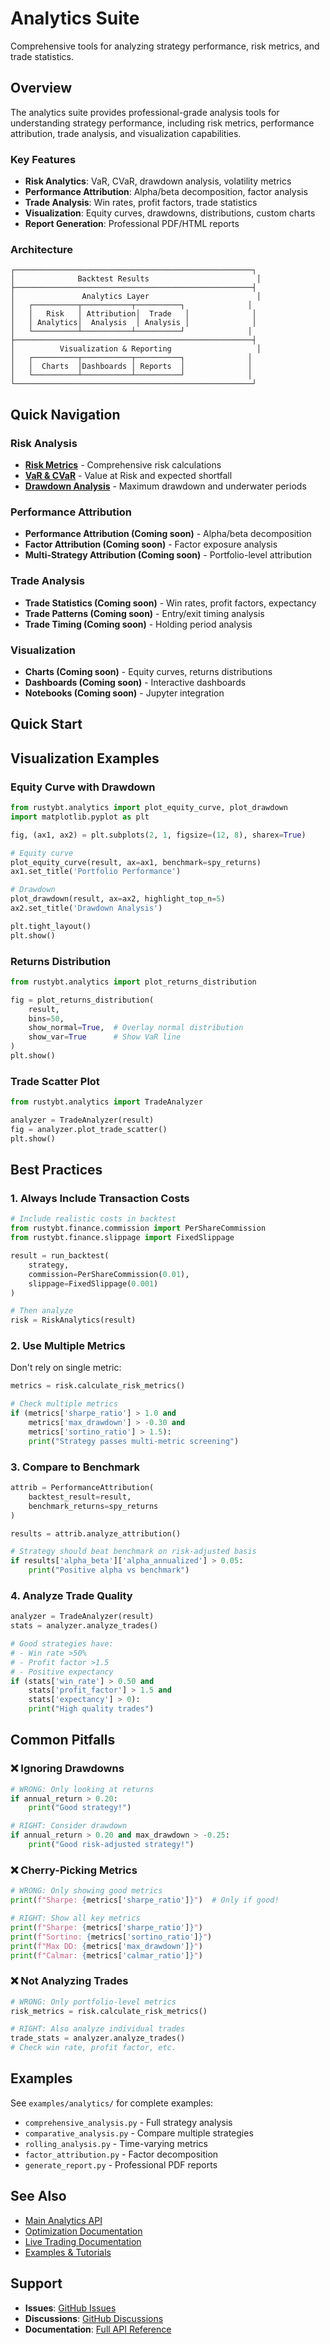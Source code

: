 # Analytics Suite

Comprehensive tools for analyzing strategy performance, risk metrics, and trade statistics.

## Overview

The analytics suite provides professional-grade analysis tools for understanding strategy performance, including risk metrics, performance attribution, trade analysis, and visualization capabilities.

### Key Features

- **Risk Analytics**: VaR, CVaR, drawdown analysis, volatility metrics
- **Performance Attribution**: Alpha/beta decomposition, factor analysis
- **Trade Analysis**: Win rates, profit factors, trade statistics
- **Visualization**: Equity curves, drawdowns, distributions, custom charts
- **Report Generation**: Professional PDF/HTML reports

### Architecture

```
┌─────────────────────────────────────────────────────┐
│              Backtest Results                        │
├─────────────────────────────────────────────────────┤
│               Analytics Layer                        │
│   ┌──────────┬───────────┬──────────┐              │
│   │   Risk   │ Attribution│  Trade   │              │
│   │ Analytics│  Analysis  │ Analysis │              │
│   └──────────┴───────────┴──────────┘              │
├─────────────────────────────────────────────────────┤
│          Visualization & Reporting                   │
│   ┌──────────┬───────────┬──────────┐              │
│   │  Charts  │Dashboards │ Reports  │              │
│   └──────────┴───────────┴──────────┘              │
└─────────────────────────────────────────────────────┘
```

## Quick Navigation

### Risk Analysis
- **[Risk Metrics](risk/metrics.md)** - Comprehensive risk calculations
- **[VaR & CVaR](risk/var-cvar.md)** - Value at Risk and expected shortfall
- **[Drawdown Analysis](risk/drawdown.md)** - Maximum drawdown and underwater periods

### Performance Attribution
- **Performance Attribution (Coming soon)** - Alpha/beta decomposition
- **Factor Attribution (Coming soon)** - Factor exposure analysis
- **Multi-Strategy Attribution (Coming soon)** - Portfolio-level attribution

### Trade Analysis
- **Trade Statistics (Coming soon)** - Win rates, profit factors, expectancy
- **Trade Patterns (Coming soon)** - Entry/exit timing analysis
- **Trade Timing (Coming soon)** - Holding period analysis

### Visualization
- **Charts (Coming soon)** - Equity curves, returns distributions
- **Dashboards (Coming soon)** - Interactive dashboards
- **Notebooks (Coming soon)** - Jupyter integration

## Quick Start

## Visualization Examples

### Equity Curve with Drawdown

```python
from rustybt.analytics import plot_equity_curve, plot_drawdown
import matplotlib.pyplot as plt

fig, (ax1, ax2) = plt.subplots(2, 1, figsize=(12, 8), sharex=True)

# Equity curve
plot_equity_curve(result, ax=ax1, benchmark=spy_returns)
ax1.set_title('Portfolio Performance')

# Drawdown
plot_drawdown(result, ax=ax2, highlight_top_n=5)
ax2.set_title('Drawdown Analysis')

plt.tight_layout()
plt.show()
```

### Returns Distribution

```python
from rustybt.analytics import plot_returns_distribution

fig = plot_returns_distribution(
    result,
    bins=50,
    show_normal=True,  # Overlay normal distribution
    show_var=True      # Show VaR line
)
plt.show()
```

### Trade Scatter Plot

```python
from rustybt.analytics import TradeAnalyzer

analyzer = TradeAnalyzer(result)
fig = analyzer.plot_trade_scatter()
plt.show()
```

## Best Practices

### 1. Always Include Transaction Costs

```python
# Include realistic costs in backtest
from rustybt.finance.commission import PerShareCommission
from rustybt.finance.slippage import FixedSlippage

result = run_backtest(
    strategy,
    commission=PerShareCommission(0.01),
    slippage=FixedSlippage(0.001)
)

# Then analyze
risk = RiskAnalytics(result)
```

### 2. Use Multiple Metrics

Don't rely on single metric:

```python
metrics = risk.calculate_risk_metrics()

# Check multiple metrics
if (metrics['sharpe_ratio'] > 1.0 and
    metrics['max_drawdown'] > -0.30 and
    metrics['sortino_ratio'] > 1.5):
    print("Strategy passes multi-metric screening")
```

### 3. Compare to Benchmark

```python
attrib = PerformanceAttribution(
    backtest_result=result,
    benchmark_returns=spy_returns
)

results = attrib.analyze_attribution()

# Strategy should beat benchmark on risk-adjusted basis
if results['alpha_beta']['alpha_annualized'] > 0.05:
    print("Positive alpha vs benchmark")
```

### 4. Analyze Trade Quality

```python
analyzer = TradeAnalyzer(result)
stats = analyzer.analyze_trades()

# Good strategies have:
# - Win rate >50%
# - Profit factor >1.5
# - Positive expectancy
if (stats['win_rate'] > 0.50 and
    stats['profit_factor'] > 1.5 and
    stats['expectancy'] > 0):
    print("High quality trades")
```

## Common Pitfalls

### ❌ Ignoring Drawdowns

```python
# WRONG: Only looking at returns
if annual_return > 0.20:
    print("Good strategy!")

# RIGHT: Consider drawdown
if annual_return > 0.20 and max_drawdown > -0.25:
    print("Good risk-adjusted strategy!")
```

### ❌ Cherry-Picking Metrics

```python
# WRONG: Only showing good metrics
print(f"Sharpe: {metrics['sharpe_ratio']}")  # Only if good!

# RIGHT: Show all key metrics
print(f"Sharpe: {metrics['sharpe_ratio']}")
print(f"Sortino: {metrics['sortino_ratio']}")
print(f"Max DD: {metrics['max_drawdown']}")
print(f"Calmar: {metrics['calmar_ratio']}")
```

### ❌ Not Analyzing Trades

```python
# WRONG: Only portfolio-level metrics
risk_metrics = risk.calculate_risk_metrics()

# RIGHT: Also analyze individual trades
trade_stats = analyzer.analyze_trades()
# Check win rate, profit factor, etc.
```

## Examples

See `examples/analytics/` for complete examples:

- `comprehensive_analysis.py` - Full strategy analysis
- `comparative_analysis.py` - Compare multiple strategies
- `rolling_analysis.py` - Time-varying metrics
- `factor_attribution.py` - Factor decomposition
- `generate_report.py` - Professional PDF reports

## See Also

- [Main Analytics API](../analytics-api.md)
- [Optimization Documentation](../optimization/README.md)
- [Live Trading Documentation](../live-trading/README.md)
- [Examples & Tutorials](../../examples/README.md)

## Support

- **Issues**: [GitHub Issues](https://github.com/bmad-dev/rustybt/issues)
- **Discussions**: [GitHub Discussions](https://github.com/bmad-dev/rustybt/discussions)
- **Documentation**: [Full API Reference](https://rustybt.readthedocs.io)
